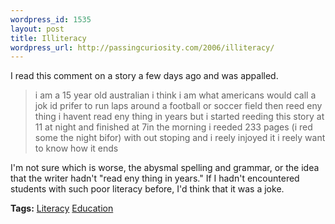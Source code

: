 ```yaml
--- 
wordpress_id: 1535
layout: post
title: Illiteracy
wordpress_url: http://passingcuriosity.com/2006/illiteracy/
---
```

<p>I read this comment on a story a few days ago and was appalled.</p><blockquote>i am a 15 year old australian i think i am what americans would call a jok id prifer to run laps around a football or soccer field then reed eny thing i havent read eny thing in years but i started reeding this story at 11 at night and finished at 7in the morning i reeded 233 pages (i red some the night bifor) with out stoping and i reely injoyed it i reely want to know how it ends</blockquote><p>I'm not sure which is worse, the abysmal spelling and grammar, or the idea that the writer hadn't "read eny thing in years." If I hadn't encountered students with such poor literacy before, I'd think that it was a joke.</p><span class="tags"><strong>Tags:</strong><!--<br />--> <a rel="tag" href="http://del.icio.us/thsutton/literacy">Literacy</a><!--<br />--> <a rel="tag" href="http://del.icio.us/thsutton/education">Education</a><!--<br />--></span>
